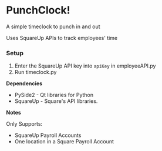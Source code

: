 # PunchClock!
A simple timeclock to punch in and out

Uses SquareUp APIs to track employees' time

### Setup

1. Enter the SquareUp API key into `apiKey` in employeeAPI.py
2. Run timeclock.py

**Dependencies**
- PySide2 - Qt libraries for Python
- SquareUp - Square's API libraries.

**Notes**

Only Supports:
- SquareUp Payroll Accounts
- One location in a Square Payroll Account
